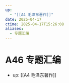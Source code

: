 ```yaml
---
up:
  - "[[A4 毛泽东著作]]"
date: 2025-04-17
ctime: 2025-04-17T15:26:08
aliases:
  - 专题汇编
---
```


# A46 专题汇编

- up: [[A4 毛泽东著作]]
